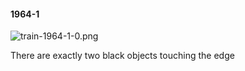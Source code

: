 #### 1964-1
![train-1964-1-0.png](https://github.com/lil-lab/nlvr/raw/master/nlvr/train/images/32/train-1964-1-0.png "train-1964-1-0.png")

There are exactly two black objects touching the edge